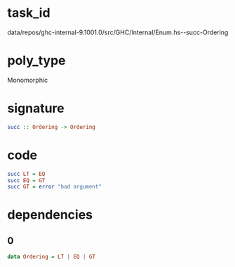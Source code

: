 
# task_id
data/repos/ghc-internal-9.1001.0/src/GHC/Internal/Enum.hs--succ-Ordering

# poly_type
Monomorphic


# signature
```haskell
succ :: Ordering -> Ordering
```  

# code
```haskell
succ LT = EQ
succ EQ = GT
succ GT = error "bad argument"
```

# dependencies
## 0
```haskell
data Ordering = LT | EQ | GT
```
